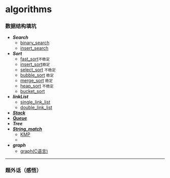 # algorithms
### 数据结构填坑
* ***Search***
  * [binary_search](https://github.com/hapi666/Data-structure/blob/master/search/binary-search/BinarySearch.go)
  * [insert_search](https://github.com/hapi666/Data-structure/blob/master/search/insert-search/main.go)
* ***Sort***
  * [fast_sort](https://github.com/hapi666/Data-structure/blob/master/sort/fast-sort/fastSort.go)`不稳定`
  * [insert_sort](https://github.com/hapi666/Data-structure/blob/master/sort/insert-sort/main.go)`稳定`
  * [select_sort](https://github.com/hapi666/Data-structure/blob/master/sort/select-sort/main.go) `不稳定`
  * [bubble_sort](https://github.com/hapi666/Data-structure/blob/master/sort/bubble-sort/main.go) `稳定`
  * [merge_sort](https://github.com/hapi666/Data-structure/blob/master/sort/merge-sort/main.go)   `稳定`
  * [heap_sort](https://github.com/hapi666/Data-structure/blob/master/sort/heap-sort/main.go)    `不稳定`
  * [bucket_sort](https://github.com/hapi666/Data-structure/blob/master/sort/bucket-sort/main.go)
* ***linkList***
  * [single_link_list](https://github.com/hapi666/algorithms/blob/master/link_list/single_link_list/main.go)
  * [double_link_list](https://github.com/hapi666/algorithms/blob/master/link_list/double_link_list/main.go)
* ***[Stack](https://github.com/hapi666/algorithms/blob/master/stack/main.go)***
* ***[Queue](https://github.com/hapi666/algorithms/blob/master/queue/main.go)***
* ***Tree***
* ***[String_match](https://github.com/hapi666/algorithms/blob/master/string_match)*** 
   * [KMP](https://github.com/hapi666/algorithms/blob/master/string_match/KMP)
   * []()
* ***graph***
  * [graph(C语言)](https://github.com/hapi666/Data-structure/blob/master/graph/graph.c)
---
### 题外话（感悟）
